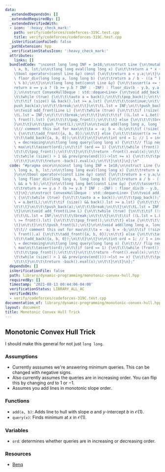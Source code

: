 ```yaml
---
data:
  _extendedDependsOn: []
  _extendedRequiredBy: []
  _extendedVerifiedWith:
  - icon: ':heavy_check_mark:'
    path: verify/codeforces/codeforces-319C.test.cpp
    title: verify/codeforces/codeforces-319C.test.cpp
  _isVerificationFailed: false
  _pathExtension: hpp
  _verificationStatusIcon: ':heavy_check_mark:'
  attributes:
    links: []
  bundledCode: "\nconst long long INF = 1e18;\n\nstruct Line {\n\tmutable long long\
    \ a, b, lst;\n\n\tlong long eval(long long x) {\n\t\treturn a * x + b;\n\t}\n\n\
    \tbool operator<(const Line &y) const {\n\t\treturn a < y.a;\n\t}\n\n\tlong long\
    \ floor_div(long long a, long long b) {\n\t\treturn a / b - ((a ^ b) < 0 && a\
    \ % b);\n\t}\n\n\tlong long bet(const Line &y) {\n\t\tassert(a <= y.a);\n\t\t\
    return a == y.a ? (b >= y.b ? INF : -INF) : floor_div(b - y.b, y.a - a);\n\t}\n\
    };\n\nstruct ConvexHullDeque : std::deque<Line> {\n\tvoid add_back(Line L) {\n\
    \t\twhile (true) {\n\t\t\tauto a = back();\n\t\t\tpop_back();\n\t\t\ta.lst = a.bet(L);\n\
    \t\t\tif (size() && back().lst >= a.lst) {\n\t\t\t\tcontinue;\n\t\t\t}\n\t\t\t\
    push_back(a);\n\t\t\tbreak;\n\t\t}\n\t\tL.lst = INF;\n\t\tpush_back(L);\n\t}\n\
    \n\tvoid add_front(Line L) {\n\t\twhile (true) {\n\t\t\tif (!size()) {\n\t\t\t\
    \tL.lst = INF;\n\t\t\t\tbreak;\n\t\t\t}\n\t\t\tif ((L.lst = L.bet(front())) >=\
    \ front().lst) {\n\t\t\t\tpop_front();\n\t\t\t} else {\n\t\t\t\tbreak;\n\t\t\t\
    }\n\t\t}\n\t\tpush_front(L);\n\t}\n\n\tvoid add(long long a, long long b) {\n\t\
    \t// comment this out for max\n\t\ta = -a; b = -b;\n\t\tif (!size() || a <= front().a)\
    \ {\n\t\t\tadd_front({a, b, 0});\n\t\t} else {\n\t\t\tassert(a >= back().a);\n\
    \t\t\tadd_back({a, b, 0});\n\t\t}\n\t}\n\n\tint ord = 1; // 1 = increasing, -1\
    \ = decreasing\n\n\tlong long query(long long x) {\n\t\t// flip negatives for\
    \ max\n\t\tassert(ord);\n\t\tif (ord == 1) {\n\t\t\twhile (front().lst < x) {\n\
    \t\t\t\tpop_front();\n\t\t\t}\n\t\t\treturn -front().eval(x);\n\t\t} else {\n\t\
    \t\twhile (size() > 1 && prev(prev(end()))->lst >= x) {\n\t\t\t\tpop_back();\n\
    \t\t\t}\n\t\t\treturn -back().eval(x);\n\t\t}\n\t}\n};\n"
  code: "#pragma once\n\nconst long long INF = 1e18;\n\nstruct Line {\n\tmutable long\
    \ long a, b, lst;\n\n\tlong long eval(long long x) {\n\t\treturn a * x + b;\n\t\
    }\n\n\tbool operator<(const Line &y) const {\n\t\treturn a < y.a;\n\t}\n\n\tlong\
    \ long floor_div(long long a, long long b) {\n\t\treturn a / b - ((a ^ b) < 0\
    \ && a % b);\n\t}\n\n\tlong long bet(const Line &y) {\n\t\tassert(a <= y.a);\n\
    \t\treturn a == y.a ? (b >= y.b ? INF : -INF) : floor_div(b - y.b, y.a - a);\n\
    \t}\n};\n\nstruct ConvexHullDeque : std::deque<Line> {\n\tvoid add_back(Line L)\
    \ {\n\t\twhile (true) {\n\t\t\tauto a = back();\n\t\t\tpop_back();\n\t\t\ta.lst\
    \ = a.bet(L);\n\t\t\tif (size() && back().lst >= a.lst) {\n\t\t\t\tcontinue;\n\
    \t\t\t}\n\t\t\tpush_back(a);\n\t\t\tbreak;\n\t\t}\n\t\tL.lst = INF;\n\t\tpush_back(L);\n\
    \t}\n\n\tvoid add_front(Line L) {\n\t\twhile (true) {\n\t\t\tif (!size()) {\n\t\
    \t\t\tL.lst = INF;\n\t\t\t\tbreak;\n\t\t\t}\n\t\t\tif ((L.lst = L.bet(front()))\
    \ >= front().lst) {\n\t\t\t\tpop_front();\n\t\t\t} else {\n\t\t\t\tbreak;\n\t\t\
    \t}\n\t\t}\n\t\tpush_front(L);\n\t}\n\n\tvoid add(long long a, long long b) {\n\
    \t\t// comment this out for max\n\t\ta = -a; b = -b;\n\t\tif (!size() || a <=\
    \ front().a) {\n\t\t\tadd_front({a, b, 0});\n\t\t} else {\n\t\t\tassert(a >= back().a);\n\
    \t\t\tadd_back({a, b, 0});\n\t\t}\n\t}\n\n\tint ord = 1; // 1 = increasing, -1\
    \ = decreasing\n\n\tlong long query(long long x) {\n\t\t// flip negatives for\
    \ max\n\t\tassert(ord);\n\t\tif (ord == 1) {\n\t\t\twhile (front().lst < x) {\n\
    \t\t\t\tpop_front();\n\t\t\t}\n\t\t\treturn -front().eval(x);\n\t\t} else {\n\t\
    \t\twhile (size() > 1 && prev(prev(end()))->lst >= x) {\n\t\t\t\tpop_back();\n\
    \t\t\t}\n\t\t\treturn -back().eval(x);\n\t\t}\n\t}\n};"
  dependsOn: []
  isVerificationFile: false
  path: library/dynamic-programming/monotonic-convex-hull.hpp
  requiredBy: []
  timestamp: '2021-08-13 00:44:06-04:00'
  verificationStatus: LIBRARY_ALL_AC
  verifiedWith:
  - verify/codeforces/codeforces-319C.test.cpp
documentation_of: library/dynamic-programming/monotonic-convex-hull.hpp
layout: document
title: Monotonic Convex Hull Trick
---
```


## Monotonic Convex Hull Trick

I should make this general for not just `long long`. 

### Assumptions
- Currently asssumes we're answering minimum queries. This can be changed with negative signs. 
- Also currently assumes the queries are in increasing order. You can flip this by changing $ord$ to $1$ or $-1$. 
- Assumes you add lines in monotonic slope order. 

### Functions
- `add(a, b)`: Adds line to hull with slope $a$ and $y$-intercept $b$ in $\mathcal O(1)$. 
- `query(x)`: Finds minimum at $x$ in $\mathcal O(1)$. 

### Variables
- `ord`: determines whether queries are in increasing or decreasing order. 

### Resources
- [Benq](https://github.com/bqi343/USACO/blob/4aa96cd195a770c3a7f8977441020036d84b4f24/Implementations/content/data-structures/STL%20(5)/LCDeque.h)